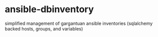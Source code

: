 # ansible-dbinventory
simplified management of gargantuan ansible inventories (sqlalchemy backed hosts, groups, and variables)
